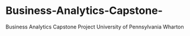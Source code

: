 # Business-Analytics-Capstone-
Business Analytics Capstone Project University of Pennsylvania Wharton
